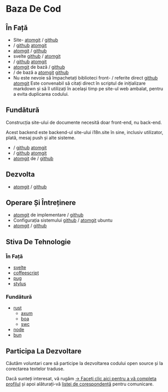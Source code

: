 # Baza De Cod

## În Față

* Site- [atomgit](https://atomgit.com/i18n/proto) / [github](https://github.com/i18n-site/site)
* / [github](https://github.com/i18n-site/md) [atomgit](https://atomgit.com/i18n/md)
* [atomgit](https://atomgit.com/i18n/18x) / [github](https://github.com/i18n-site/18x)
* svelte [github](https://github.com/i18n-site/plugin) / [atomgit](https://atomgit.com/i18n/plugin)
* / [github](https://github.com/i18n-site/proto) [atomgit](https://atomgit.com/i18n/proto)
* [atomgit](https://atomgit.com/i18n/lib) de bază / [github](https://github.com/i18n-site/lib)
* / de bază a [atomgit](https://atomgit.com/i18n/ie) [github](https://github.com/i18n-site/ie)
* Nu este nevoie să împachetați biblioteci front- / referite direct [github](https://github.com/i18n-site/x) [atomgit](https://atomgit.com/i18n/x)
  Este convenabil să citați direct în scriptul de inițializare markdown și să îl utilizați în același timp pe site-ul web ambalat, pentru a evita duplicarea codului.

## Fundătură

Construcția site-ului de documente necesită doar front-end, nu back-end.

Acest backend este backend-ul site-ului i18n.site în sine, inclusiv utilizator, plată, mesaj push și alte sisteme.

* / [github](https://github.com/i18n-api/srv) [atomgit](https://atomgit.com/i18n-api/srv)
* / [github](https://github.com/i18n-api/pub) [atomgit](https://atomgit.com/i18n-api/pub)
* [atomgit](https://atomgit.com/i18n/rust) de / [github](https://github.com/i18n-site/rust)

## Dezvolta

* [atomgit](https://atomgit.com/i18n-api/srv.docker) / [github](https://github.com/i18n-api/srv.docker)

## Operare Și Întreținere

* [atomgit](https://atomgit.com/i18n-ops/ops) de implementare / [github](https://github.com/i18n-ops/ops)
* Configurația sistemului [github](https://github.com/i18n-ops/ubuntu) / [atomgit](https://atomgit.com/i18n-ops/ubuntu) ubuntu
* [atomgit](https://atomgit.com/i18n/cron) / [github](https://github.com/i18n-cron/cron)

## Stiva De Tehnologie

### În Față

* [svelte](//svelte.dev)
* [coffeescript](//coffeescript.org)
* [pug](https://github.com/pugjs/pug)
* [stylus](https://stylus.com)

### Fundătură

* [rust](//rust.org)
  * [axum](//github.com/tokio-rs/axum)
  * [boa](//github.com/boa-dev/boa)
  * [swc](//swc.rs)
* [node](//nodejs.org)
* [bun](//bun.dev)

## Participa La Dezvoltare

Căutăm voluntari care să participe la dezvoltarea codului open source și la corectarea textelor traduse.

Dacă sunteți interesat, vă rugăm [→ Faceți clic aici pentru a vă completa profilul](https://ggl.link/i18n) și apoi alăturați-vă [listei de corespondență](https://groups.google.com/u/2/g/i18n-site) pentru comunicare.